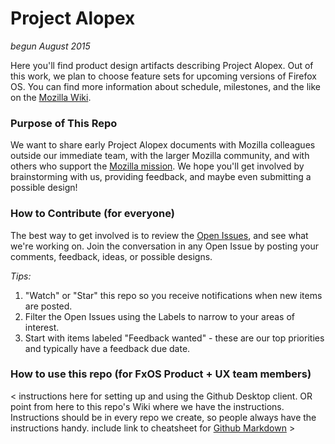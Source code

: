 # Project Alopex

*begun August 2015*

Here you'll find product design artifacts describing Project Alopex. Out of this work, we plan to choose feature sets for upcoming versions of Firefox OS. You can find more information about schedule, milestones, and the like on the [Mozilla Wiki][1].

### Purpose of This Repo
We want to share early Project Alopex documents with Mozilla colleagues outside our immediate team, with the larger Mozilla community, and with others who support the [Mozilla mission][1]. We hope you'll get involved by brainstorming with us, providing feedback, and maybe even submitting a possible design!

### How to Contribute (for everyone)
The best way to get involved is to review the [Open Issues][3], and see what we're working on. Join the conversation in any Open Issue by posting your comments, feedback, ideas, or possible designs.

_Tips:_ 

1. "Watch" or "Star" this repo so you receive notifications when new items are posted.
2. Filter the Open Issues using the Labels to narrow to your areas of interest.
3. Start with items labeled "Feedback wanted" - these are our top priorities and typically have a feedback due date.

### How to use this repo (for FxOS Product + UX team members)
< instructions here for setting up and using the Github Desktop client. OR point from here to this repo's Wiki where we have the instructions. Instructions should be in every repo we create, so people always have the instructions handy. include link to cheatsheet for [Github Markdown][4] >


[1]: https://www.mozilla.org/en-US/mission/
[2]: https://wiki.mozilla.org/Firefox_OS/Alopex
[3]: https://github.com/fxos-product-design/alopex/issues
[4]: https://help.github.com/articles/markdown-basics/



